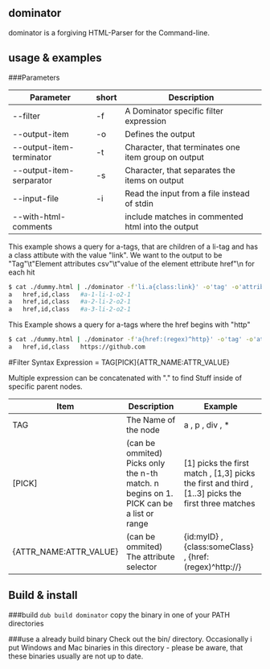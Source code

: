 dominator
---------

dominator is a forgiving HTML-Parser for the Command-line.

usage & examples
----------------

###Parameters

| Parameter | short | Description |
|-----------|-------|-------------|
| --filter | -f | A Dominator specific filter expression |
| --output-item | -o | Defines the output |
| --output-item-terminator | -t | Character, that terminates one item group on output |
| --output-item-serparator | -s | Character, that separates the items on output |
| --input-file | -i | Read the input from a file instead of stdin |
| --with-html-comments |  | include matches in commented html into the output |

This example shows a query for a-tags, that are children of a li-tag and has a class attibute with the value "link".
We want to the output to be "Tag"\t"Element attributes csv"\t"value of the element ettribute href"\n for each hit 
```sh
$ cat ./dummy.html | ./dominator -f'li.a{class:link}' -o'tag' -o'attrib-keys' -o'attrib(href)'
a	href,id,class	#a-1-li-1-o2-1
a	href,id,class	#a-2-li-2-o2-1
a	href,id,class	#a-3-li-2-o2-1
```

This Example shows a query for a-tags where the href begins with "http"
```sh
$ cat ./dummy.html | ./dominator -f'a{href:(regex)^http}' -o'tag' -o'attrib-keys' -o'attrib(href)'
a	href,id,class	https://github.com
```

#Filter Syntax
Expression = TAG[PICK]{ATTR_NAME:ATTR_VALUE}

Multiple expression can be concatenated  with "." to find Stuff inside of specific parent nodes.

| Item | Description | Example |
|------|-------------|---------|
| TAG | The Name of the node | a , p , div , *  |
| [PICK] | (can be ommited) Picks only the n-th match. n begins on 1. PICK can be a list or range | [1] picks the first match , [1,3] picks the first and third , [1..3] picks the first three matches  |
| {ATTR_NAME:ATTR_VALUE} | (can be ommited) The attribute selector | {id:myID} , {class:someClass} , {href:(regex)^http://}  |

Build & install
---------------

###build
`
dub build dominator
`
copy the binary in one of your PATH directories

###use a already build binary
Check out the bin/ directory. 
Occasionally i put Windows and Mac binaries in this directory - please be aware, that these binaries usually are not up to date. 
